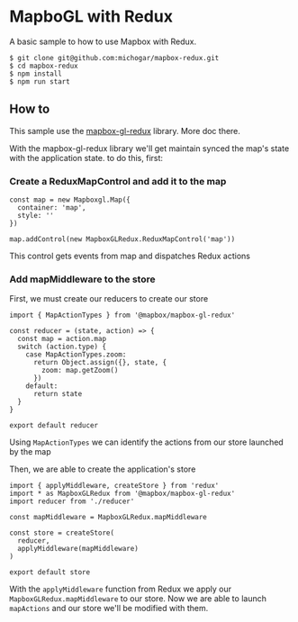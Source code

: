 # MapboGL with Redux

A basic sample to how to use Mapbox with Redux.

```
$ git clone git@github.com:michogar/mapbox-redux.git
$ cd mapbox-redux
$ npm install
$ npm run start
```

## How to

This sample use the [mapbox-gl-redux](https://github.com/mapbox/mapbox-gl-redux) library. More doc there.

With the mapbox-gl-redux library we'll get maintain synced the map's state with the application state. to do this, first:

### Create a ReduxMapControl and add it to the map

```
const map = new Mapboxgl.Map({
  container: 'map',
  style: ''
})

map.addControl(new MapboxGLRedux.ReduxMapControl('map'))
```

This control gets events from map and dispatches Redux actions

### Add mapMiddleware to the store

First, we must create our reducers to create our store

```
import { MapActionTypes } from '@mapbox/mapbox-gl-redux'

const reducer = (state, action) => {
  const map = action.map
  switch (action.type) {
    case MapActionTypes.zoom:
      return Object.assign({}, state, {
        zoom: map.getZoom()
      })
    default:
      return state
  }
}

export default reducer
```

Using `MapActionTypes` we can identify the actions from our store launched by the map

Then, we are able to create the application's store

```
import { applyMiddleware, createStore } from 'redux'
import * as MapboxGLRedux from '@mapbox/mapbox-gl-redux'
import reducer from './reducer'

const mapMiddleware = MapboxGLRedux.mapMiddleware

const store = createStore(
  reducer,
  applyMiddleware(mapMiddleware)
)

export default store
```

With the `applyMiddleware` function from Redux we apply our `MapboxGLRedux.mapMiddleware` to our store. Now we are able
to launch `mapActions` and our store we'll be modified with them.